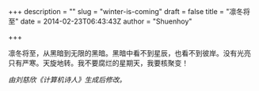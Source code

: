 +++
description = ""
slug = "winter-is-coming"
draft = false
title = "凛冬将至"
date = 2014-02-23T06:43:43Z
author = "Shuenhoy"

+++

凛冬将至，从黑暗到无限的黑暗。黑暗中看不到星辰，也看不到彼岸。没有光亮 只有严寒。天旋地转。我不要腐烂的星期天，我要核聚变！

_由刘慈欣《计算机诗人》生成后修改。_